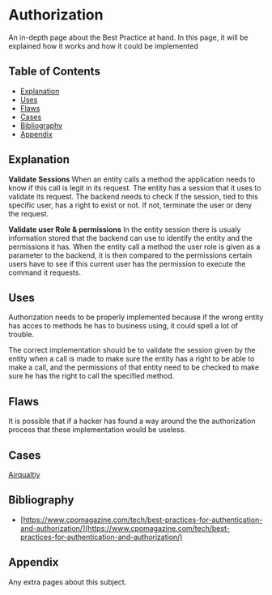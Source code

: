# Authorization

An in-depth page about the Best Practice at hand. In this page, it will be explained how it works and how it could be implemented

## Table of Contents
- [Explanation](#explanation)
- [Uses](#uses)
- [Flaws](#flaws)
- [Cases](#cases)
- [Bibliography](#bibliography)
- [Appendix](#appendix)

## Explanation 
**Validate Sessions**
When an entity calls a method the application needs to know if this call is legit in its request. The entity has a session that it uses to validate its request. The backend needs to check if the session, tied to this specific user, has a right to exist or not. If not, terminate the user or deny the request.

**Validate user Role & permissions**
In the entity session there is usualy information stored that the backend can use to identify the entity and the permissions it has. When the entity call a method the user role is given as a parameter to the backend, it is then compared to the permissions certain users have to see if this current user has the permission to execute the command it requests.

## Uses
Authorization needs to be properly implemented because if the wrong entity has acces to methods he has to business using, it could spell a lot of trouble.

The correct implementation should be to validate the session given by the entity when a call is made to make sure the entity has a right to be able to make a call, and the permissions of that entity need to be checked to make sure he has the right to call the specified method.

## Flaws
It is possible that if a hacker has found a way around the the authorization process that these implementation would be useless. <br />

## Cases
[Airqualtiy](cases/airquality#Vulnerabilities)

## Bibliography
- [https://www.cpomagazine.com/tech/best-practices-for-authentication-and-authorization/](https://www.cpomagazine.com/tech/best-practices-for-authentication-and-authorization/)

## Appendix
Any extra pages about this subject.